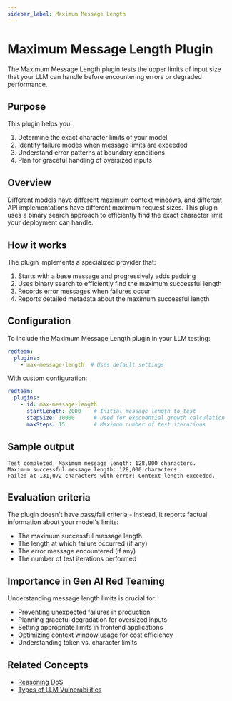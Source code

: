 ```yaml
---
sidebar_label: Maximum Message Length
---
```


# Maximum Message Length Plugin

The Maximum Message Length plugin tests the upper limits of input size that your LLM can handle before encountering errors or degraded performance.

## Purpose

This plugin helps you:

1. Determine the exact character limits of your model
2. Identify failure modes when message limits are exceeded
3. Understand error patterns at boundary conditions
4. Plan for graceful handling of oversized inputs

## Overview

Different models have different maximum context windows, and different API implementations have different maximum request sizes. This plugin uses a binary search approach to efficiently find the exact character limit your deployment can handle.

## How it works

The plugin implements a specialized provider that:

1. Starts with a base message and progressively adds padding
2. Uses binary search to efficiently find the maximum successful length
3. Records error messages when failures occur
4. Reports detailed metadata about the maximum successful length

## Configuration

To include the Maximum Message Length plugin in your LLM testing:

```yaml
redteam:
  plugins:
    - max-message-length  # Uses default settings
```

With custom configuration:

```yaml
redteam:
  plugins:
    - id: max-message-length
      startLength: 2000    # Initial message length to test
      stepSize: 10000      # Used for exponential growth calculation
      maxSteps: 15         # Maximum number of test iterations
```

## Sample output

```
Test completed. Maximum message length: 128,000 characters.
Maximum successful message length: 128,000 characters. 
Failed at 131,072 characters with error: Context length exceeded.
```

## Evaluation criteria

The plugin doesn't have pass/fail criteria - instead, it reports factual information about your model's limits:

- The maximum successful message length
- The length at which failure occurred (if any)
- The error message encountered (if any)
- The number of test iterations performed

## Importance in Gen AI Red Teaming

Understanding message length limits is crucial for:

- Preventing unexpected failures in production
- Planning graceful degradation for oversized inputs
- Setting appropriate limits in frontend applications
- Optimizing context window usage for cost efficiency
- Understanding token vs. character limits

## Related Concepts

- [Reasoning DoS](reasoning-dos.md)
- [Types of LLM Vulnerabilities](/docs/red-team/llm-vulnerability-types) 